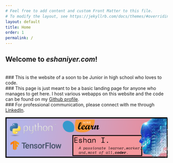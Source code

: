 ```yaml
---
# Feel free to add content and custom Front Matter to this file.
# To modify the layout, see https://jekyllrb.com/docs/themes/#overriding-theme-defaults
layout: default
title: Home
order: 1
permalink: /
---
```

## **Welcome to *eshaniyer.com*!**
<br>
### This is the website of a soon to be Junior in high school who loves to code.
<br>
### This page is just meant to be a basic landing page for anyone who manages to get here. I host various webapps on this website and the code can be found on my <a href="https://www.github.com/Nazchanel" target="_blank">Github profile</a>.
<br>
### For professional communication, please connect with me through <a href="https://www.linkedin.com/in/kulfieshan" target="_blank">LinkedIn</a>.

![image](assets/banner.png)

